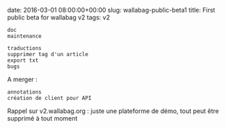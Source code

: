 date: 2016-03-01 08:00:00+00:00
slug: wallabag-public-beta1
title: First public beta for wallabag v2
tags: v2




    doc
    maintenance

    traductions
    supprimer tag d'un article
    export txt
    bugs

A merger :

    annotations
    création de client pour API

Rappel sur v2.wallabag.org : juste une plateforme de démo, tout peut être supprimé à tout moment
